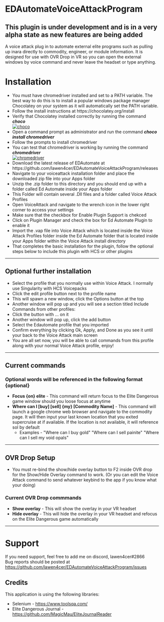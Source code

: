 # EDAutomateVoiceAttackProgram
## This plugin is under development and is in a very alpha state as new features are being added
A voice attack plug in to automate external elite programs such as pulling up inara directly to commodity, engineer, or module information. It is designed for use with OVR Drop in VR so you can open the external windows by voice command and never leave the headset or type anything.

# Installation
<ul>
<li>You must have chromedriver installed and set to a PATH variable. The best way to do this is to install a popular windows package manager Chocolatey on your system as it will automatically set the PATH variable.</li>
<li>Follow the install instructions at https://chocolatey.org/install</li>
<li>Verify that Chocolatey installed correctly by running the command <strong><em>choco</em></strong></li>
<a href="https://ibb.co/8r7VQHg"><img src="https://i.ibb.co/R3DWJqT/choco.png" alt="choco" border="0"></a>
<li>Open a command prompt as administrator and run the command <strong><em>choco install chromedriver</em></strong></li>
<li>Follow the prompts to install chromedriver</li>
<li>You can test that chromedriver is working by running the command <strong><em>chromedriver</em></strong></li>
<a href="https://ibb.co/p0CqJCt"><img src="https://i.ibb.co/gjsYzs5/chromedriver.png" alt="chromedriver" border="0"></a>
<li>Download the latest release of EDAutomate at https://github.com/lawen4cer/EDAutomateVoiceAttackProgram/releases</li>
<li>Navigate to your voiceattack installation folder and place the downloaded zip file into your Apps folder</li>
<li>Unzip the .zip folder to this directory and you should end up with a folder called Ed Automate inside your Apps folder</li>
<li>This Folder will contain several .Dll files and a folder called Voice Attack Profiles</li>
<li>Open VoiceAttack and navigate to the wrench icon in the lower right corner to access your settings</li>
<li>Make sure that the checkbox for Enable Plugin Support is chekced</li>
<li>Click on Plugin Manager and check the box for Ed Automate Plugin to enable it</li>
<li>Import the .vap file into Voice Attack which is located inside the Voice Attack Profiles folder inside the Ed Automate folder that is located inside your Apps folder within the Voice Attack install directory</li>
<li>That completes the basic installation for the plugin, follow the optional steps below to include this plugin with HCS or other plugins</li>
</ul>

***

## Optional further installation
+ Select the profile that you normally use within Voice Attack. I normally use Singularity with HCS Voicepacks
+ Click the edit profile button next to the profile name
+ This will spawn a new window, click the Options button at the top
+ Another window will pop up and you will see a section titled Include Commands from other profiles:
+ Click the button with ... on it
+ Another window will pop up, click the add button
+ Select the Edautomate profile that you imported
+ Confirm everything by clicking Ok, Apply, and Done as you see it until your back to the Voice Attack main screen
+ You are all set now, you will be able to call commands from this profile along with your normal Voice Attack profile, enjoy!

***

## Current commands

### Optional words will be referenced in the following format {optional}

- <strong>Focus {on} elite</strong> - This command will return focus to the Elite Dangerous game window should you loose focus at anytime
- <strong>Where can I [buy] [sell] {my} [Commodity Name]</strong> - This command will launch a google chrome web browser and navigate to the commodity page. It will then input your last known location that you exited supercruise at if available. If the location is not available, it will reference sol by default
  - Examples - "Where can I buy gold" "Where can I sell painite" "Where can I sell my void opals"
  
***
  
## OVR Drop Setup

- You must re-bind the show/hide overlay button to F2 inside OVR drop for the Show/Hide Overlay command to work. (Or you can edit the Voice Attack command to send whatever keybind to the app if you know what your doing)

### Current OVR Drop commmands
- <strong>Show overlay</strong> - This will show the overlay in your VR headset
- <strong>Hide overlay</strong> - This will hide the overlay in your VR headset and refocus on the Elite Dangerous game automatically

***

# Support
If you need support, feel free to add me on discord, lawen4cer#2866 <br/>
Bug reports should be posted at https://github.com/lawen4cer/EDAutomateVoiceAttackProgram/issues

## Credits
This application is using the following libraries:
- Selenium - https://www.toolsqa.com/
- Elite Dangerous Journal - https://github.com/MagicMau/EliteJournalReader
